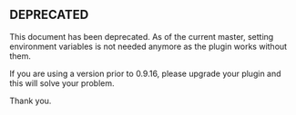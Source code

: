 DEPRECATED
---


This document has been deprecated.
As of the current master, setting environment variables is not needed anymore
as the plugin works without them.

If you are using a version prior to 0.9.16, please upgrade your plugin and this
will solve your problem.

Thank you.
